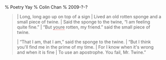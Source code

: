 % Poetry Yay
% Colin Chan
% 2009-?-?

> | Long, long ago up on top of a sign
> | Lived an old rotten sponge and a small piece of twine.
> | Said the sponge to the twine, “I am feeling quite fine.”
> | “But <span style="border-bottom: dotted 1px red">youre</span> rotten, my friend.” said the small piece of twine.
>
> | “That I am, that I am,” said the sponge to the twine.
> | “But I think you'll find me in the prime of my time.
> | For I know when it's wrong and when it is fine
> | To use an apostrophe.  You fail, Mr. Twine.”
